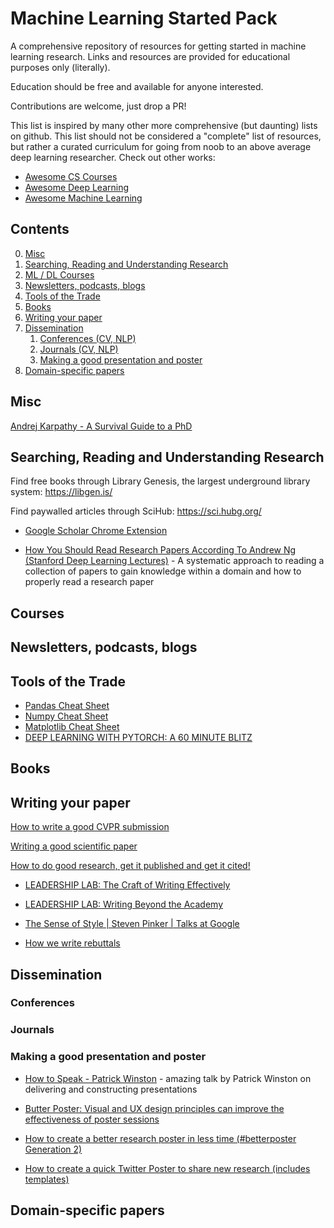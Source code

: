 # Machine Learning Started Pack
A comprehensive repository of resources for getting started in machine learning research. Links and resources are provided for educational purposes only (literally).

Education should be free and available for anyone interested. 

Contributions are welcome, just drop a PR! 

This list is inspired by many other more comprehensive (but daunting) lists on github. This list should not be considered a "complete" list of resources, but rather a curated curriculum for going from noob to an above average deep learning researcher. Check out other works:

- [Awesome CS Courses](https://github.com/prakhar1989/awesome-courses)
- [Awesome Deep Learning](https://github.com/ChristosChristofidis/awesome-deep-learning)
- [Awesome Machine Learning](https://github.com/josephmisiti/awesome-machine-learning)

Contents
---------------

0. [Misc](#misc)
1. [Searching, Reading and Understanding Research](#searching-reading-and-understanding-research)
2. [ML / DL Courses](Courses)
3. [Newsletters, podcasts, blogs](#newsletters-podcasts-blogs)
4. [Tools of the Trade](#tools-of-the-trade)
5. [Books](#books)
6. [Writing your paper](#writing-your-paper)
7. [Dissemination](#dissemination)
    1. [Conferences (CV, NLP)](#conferences)
    2. [Journals (CV, NLP)](#journals)
    3. [Making a good presentation and poster](#making-a-good-presentation-and-poster)
8. [Domain-specific papers](#domain-specific-papers)

## Misc

[Andrej Karpathy - A Survival Guide to a PhD](http://karpathy.github.io/2016/09/07/phd/)

## Searching, Reading and Understanding Research
Find free books through Library Genesis, the largest underground library system: https://libgen.is/ 

Find paywalled articles through SciHub: https://sci.hubg.org/

- [Google Scholar Chrome Extension](https://chrome.google.com/webstore/detail/google-scholar-button/ldipcbpaocekfooobnbcddclnhejkcpn?hl=en) 

- [How You Should Read Research Papers According To Andrew Ng (Stanford Deep Learning Lectures)](https://towardsdatascience.com/how-you-should-read-research-papers-according-to-andrew-ng-stanford-deep-learning-lectures-98ecbd3ccfb3) - A systematic approach to reading a collection of papers to gain knowledge within a domain and how to properly read a research paper

## Courses

## Newsletters, podcasts, blogs

## Tools of the Trade

- [Pandas Cheat Sheet](https://pandas.pydata.org/Pandas_Cheat_Sheet.pdf)
- [Numpy Cheat Sheet](https://s3.amazonaws.com/assets.datacamp.com/blog_assets/Numpy_Python_Cheat_Sheet.pdf)
- [Matplotlib Cheat Sheet](https://s3.amazonaws.com/assets.datacamp.com/blog_assets/Python_Matplotlib_Cheat_Sheet.pdf)
- [DEEP LEARNING WITH PYTORCH: A 60 MINUTE BLITZ](https://pytorch.org/tutorials/beginner/deep_learning_60min_blitz.html)

## Books 

## Writing your paper


[How to write a good CVPR submission](https://faculty.cc.gatech.edu/~parikh/citizenofcvpr/static/slides/freeman_how_to_write_papers.pdf)

[Writing a good scientific paper](https://perceiving-systems.blog/post/writing-a-good-scientific-paper)

[How to do good research, get it published and get it cited!](http://www.cs.ucr.edu/~eamonn/Keogh_SIGKDD09_tutorial.pdf)

- [LEADERSHIP LAB: The Craft of Writing Effectively](https://www.youtube.com/watch?v=vtIzMaLkCaM)
- [LEADERSHIP LAB: Writing Beyond the Academy](https://www.youtube.com/watch?v=aFwVf5a3pZM)
- [The Sense of Style | Steven Pinker | Talks at Google](https://www.youtube.com/watch?v=3ZKTmsgqi0U)

- [How we write rebuttals](https://deviparikh.substack.com/p/how-we-write-rebuttals-dc84742fece1)

## Dissemination

### Conferences

### Journals

### Making a good presentation and poster
- [How to Speak - Patrick Winston](https://www.youtube.com/watch?v=Unzc731iCUY) - amazing talk by Patrick Winston on delivering and constructing presentations 

- [Butter Poster: Visual and UX design principles can improve the effectiveness of poster sessions](https://derekcrowe.net/butterposter)
- [How to create a better research poster in less time (#betterposter Generation 2)](https://www.youtube.com/watch?v=SYk29tnxASs)
- [How to create a quick Twitter Poster to share new research (includes templates)](https://www.youtube.com/watch?v=fQDL8r3r_d4)

## Domain-specific papers
